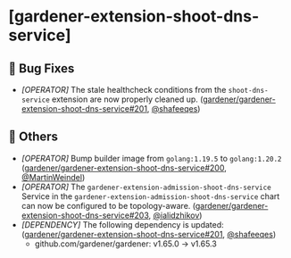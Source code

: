 # [gardener-extension-shoot-dns-service]
## 🐛 Bug Fixes
* *[OPERATOR]* The stale healthcheck conditions from the `shoot-dns-service` extension are now properly cleaned up. ([gardener/gardener-extension-shoot-dns-service#201](https://github.com/gardener/gardener-extension-shoot-dns-service/pull/201), [@shafeeqes](https://github.com/shafeeqes))
## 🏃 Others
* *[OPERATOR]* Bump builder image from `golang:1.19.5` to `golang:1.20.2` ([gardener/gardener-extension-shoot-dns-service#200](https://github.com/gardener/gardener-extension-shoot-dns-service/pull/200), [@MartinWeindel](https://github.com/MartinWeindel))
* *[OPERATOR]* The `gardener-extension-admission-shoot-dns-service` Service in the `gardener-extension-admission-shoot-dns-service` chart can now be configured to be topology-aware. ([gardener/gardener-extension-shoot-dns-service#203](https://github.com/gardener/gardener-extension-shoot-dns-service/pull/203), [@ialidzhikov](https://github.com/ialidzhikov))
* *[DEPENDENCY]* The following dependency is updated: ([gardener/gardener-extension-shoot-dns-service#201](https://github.com/gardener/gardener-extension-shoot-dns-service/pull/201), [@shafeeqes](https://github.com/shafeeqes))
  * github.com/gardener/gardener: v1.65.0 -> v1.65.3